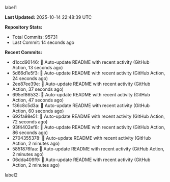 
label1 
<!-- ACTIVITY_START -->
**Last Updated:** 2025-10-14 22:48:39 UTC

**Repository Stats:**
- Total Commits: 95731
- Last Commit: 14 seconds ago

**Recent Commits:**
- d1ccd90146: 🤖 Auto-update README with recent activity (GitHub Action, 13 seconds ago)
- 5d66d1e5f3: 🤖 Auto-update README with recent activity (GitHub Action, 24 seconds ago)
- 2ee87ee39e: 🤖 Auto-update README with recent activity (GitHub Action, 37 seconds ago)
- 695ef86532: 🤖 Auto-update README with recent activity (GitHub Action, 47 seconds ago)
- f36c8c5d3a: 🤖 Auto-update README with recent activity (GitHub Action, 60 seconds ago)
- 692fa98e51: 🤖 Auto-update README with recent activity (GitHub Action, 72 seconds ago)
- 93f4402ef8: 🤖 Auto-update README with recent activity (GitHub Action, 86 seconds ago)
- 2704355378: 🤖 Auto-update README with recent activity (GitHub Action, 2 minutes ago)
- 5851876faa: 🤖 Auto-update README with recent activity (GitHub Action, 2 minutes ago)
- 06dda409f9: 🤖 Auto-update README with recent activity (GitHub Action, 2 minutes ago)
<!-- ACTIVITY_END -->

label2
